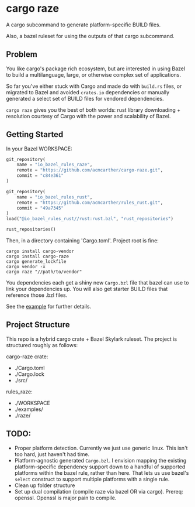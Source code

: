 # cargo raze

A cargo subcommand to generate platform-specific BUILD files.

Also, a bazel ruleset for using the outputs of that cargo subcommand.

## Problem

You like cargo's package rich ecosystem, but are interested in using Bazel to build a multilanguage, large, or otherwise complex set of applications.

So far you've either stuck with Cargo and made do with `build.rs` files, or migrated to Bazel and avoided `crates.io` dependencies or manually generated a select set of BUILD files for vendored dependencies.

`cargo raze` gives you the best of both worlds: rust library downloading + resolution courtesy of Cargo with the power and scalability of Bazel.

## Getting Started

In your Bazel WORKSPACE:
```python
git_repository(
    name = "io_bazel_rules_raze",
    remote = "https://github.com/acmcarther/cargo-raze.git",
    commit = "c84e361"
)

git_repository(
    name = "io_bazel_rules_rust",
    remote = "https://github.com/acmcarther/rules_rust.git",
    commit = "49a7345"
)
load("@io_bazel_rules_rust//rust:rust.bzl", "rust_repositories")

rust_repositories()
```

Then, in a directory containing 'Cargo.toml'. Project root is fine:
```
cargo install cargo-vendor
cargo install cargo-raze
cargo generate_lockfile
cargo vendor -x
cargo raze "//path/to/vendor"
```
You dependencies each get a shiny new `Cargo.bzl` file that bazel can use to link your dependencies up. You will also get starter BUILD files that reference those .bzl files.

See the [example](examples/hello_cargo_library/README.md) for further details.

## Project Structure

This repo is a hybrid cargo crate + Bazel Skylark ruleset. The project is structured roughly as follows:

cargo-raze crate:
- ./Cargo.toml
- ./Cargo.lock
- ./src/

rules_raze:
- ./WORKSPACE
- ./examples/
- ./raze/


## TODO:

- Proper platform detection. Currently we just use generic linux. This isn't too hard, just haven't had time.
- Platform-agnostic generated `Cargo.bzl`. I envision mapping the existing platform-specific dependency support down to a handful of supported platforms within the bazel rule, rather than here. That lets us use bazel's `select` construct to support multiple platforms with a single rule.
- Clean up folder structure
- Set up dual compilation (compile raze via bazel OR via cargo). Prereq: openssl. Openssl is major pain to compile.
